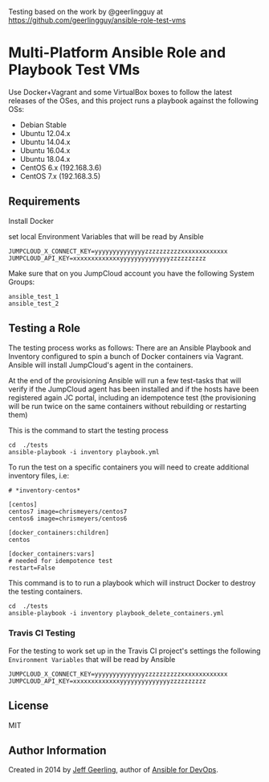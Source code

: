 Testing based on the work by @geerlingguy
at https://github.com/geerlingguy/ansible-role-test-vms

# Multi-Platform Ansible Role and Playbook Test VMs

Use Docker+Vagrant and some VirtualBox boxes to follow the latest releases of the OSes, and this project runs a playbook against the following OSs:

  - Debian Stable
  - Ubuntu 12.04.x
  - Ubuntu 14.04.x
  - Ubuntu 16.04.x
  - Ubuntu 18.04.x
  - CentOS 6.x (192.168.3.6)
  - CentOS 7.x (192.168.3.5)

## Requirements
Install Docker

set local Environment Variables that will be read by Ansible
```
JUMPCLOUD_X_CONNECT_KEY=yyyyyyyyyyyyyyzzzzzzzzzzxxxxxxxxxxxxx
JUMPCLOUD_API_KEY=xxxxxxxxxxxxxyyyyyyyyyyyyyyzzzzzzzzzz
```

Make sure that on you JumpCloud account you have the following System Groups:
```
ansible_test_1
ansible_test_2
```

## Testing a Role
The testing process works as follows:
There are an Ansible Playbook and Inventory configured to spin a bunch of Docker containers via Vagrant.
Ansible will install JumpCloud's agent in the containers.

At the end of the provisioning Ansible will run a few test-tasks that will verify if the JumpCloud agent has been installed and if the hosts have been registered again JC portal, including an idempotence test (the provisioning will be run twice on the same containers without rebuilding or restarting them)

This is the command to start the testing process

```
cd  ./tests
ansible-playbook -i inventory playbook.yml
```

To run the test on a specific containers you will need to create additional inventory files, i.e:


```
# *inventory-centos*

[centos]
centos7 image=chrismeyers/centos7
centos6 image=chrismeyers/centos6

[docker_containers:children]
centos

[docker_containers:vars]
# needed for idempotence test
restart=False

```

This command is to to run a playbook which will instruct Docker to destroy the testing containers.
```
cd  ./tests
ansible-playbook -i inventory playbook_delete_containers.yml

```

### Travis CI Testing
For the testing to work set up in the Travis CI project's settings the following `Environment Variables` that will be read by Ansible

```
JUMPCLOUD_X_CONNECT_KEY=yyyyyyyyyyyyyyzzzzzzzzzzxxxxxxxxxxxxx
JUMPCLOUD_API_KEY=xxxxxxxxxxxxxyyyyyyyyyyyyyyzzzzzzzzzz
```

## License

MIT

## Author Information

Created in 2014 by [Jeff Geerling](http://jeffgeerling.com/), author of [Ansible for DevOps](http://ansiblefordevops.com/).
